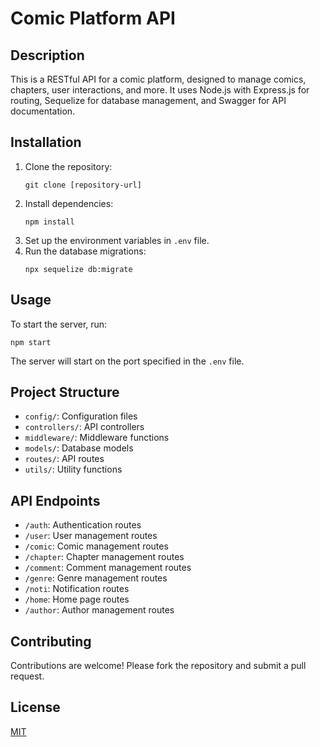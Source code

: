 # Comic Platform API

## Description
This is a RESTful API for a comic platform, designed to manage comics, chapters, user interactions, and more. It uses Node.js with Express.js for routing, Sequelize for database management, and Swagger for API documentation.

## Installation
1. Clone the repository:
   ```
   git clone [repository-url]
   ```
2. Install dependencies:
   ```
   npm install
   ```
3. Set up the environment variables in `.env` file.
4. Run the database migrations:
   ```
   npx sequelize db:migrate
   ```

## Usage
To start the server, run:
```
npm start
```
The server will start on the port specified in the `.env` file.

## Project Structure
- `config/`: Configuration files
- `controllers/`: API controllers
- `middleware/`: Middleware functions
- `models/`: Database models
- `routes/`: API routes
- `utils/`: Utility functions

## API Endpoints
- `/auth`: Authentication routes
- `/user`: User management routes
- `/comic`: Comic management routes
- `/chapter`: Chapter management routes
- `/comment`: Comment management routes
- `/genre`: Genre management routes
- `/noti`: Notification routes
- `/home`: Home page routes
- `/author`: Author management routes

## Contributing
Contributions are welcome! Please fork the repository and submit a pull request.

## License
[MIT](https://choosealicense.com/licenses/mit/)

